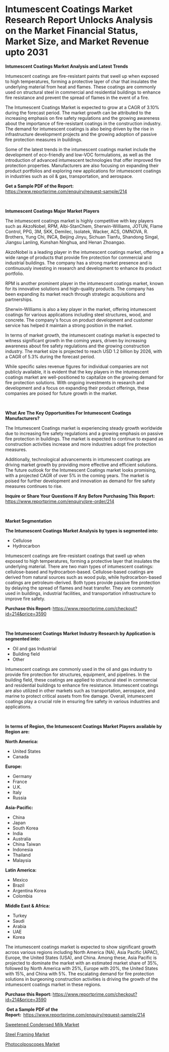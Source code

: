 <p><h1>Intumescent Coatings Market Research Report Unlocks Analysis on the Market Financial Status, Market Size, and Market Revenue upto 2031</h1></p><p><strong>Intumescent Coatings Market Analysis and Latest Trends</strong></p>
<p><p>Intumescent coatings are fire-resistant paints that swell up when exposed to high temperatures, forming a protective layer of char that insulates the underlying material from heat and flames. These coatings are commonly used on structural steel in commercial and residential buildings to enhance fire resistance and prevent the spread of flames in the event of a fire.</p><p>The Intumescent Coatings Market is expected to grow at a CAGR of 3.10% during the forecast period. The market growth can be attributed to the increasing emphasis on fire safety regulations and the growing awareness about the importance of fire-resistant coatings in the construction industry. The demand for intumescent coatings is also being driven by the rise in infrastructure development projects and the growing adoption of passive fire protection measures in buildings.</p><p>Some of the latest trends in the intumescent coatings market include the development of eco-friendly and low-VOC formulations, as well as the introduction of advanced intumescent technologies that offer improved fire protection properties. Manufacturers are also focusing on expanding their product portfolios and exploring new applications for intumescent coatings in industries such as oil & gas, transportation, and aerospace.</p></p>
<p><strong>Get a Sample PDF of the Report:&nbsp;</strong> <a href="https://www.reportprime.com/enquiry/request-sample/214">https://www.reportprime.com/enquiry/request-sample/214</a></p>
<p>&nbsp;</p>
<p><strong>Intumescent Coatings Major Market Players</strong></p>
<p><p>The intumescent coatings market is highly competitive with key players such as AkzoNobel, RPM, Albi-StanChem, Sherwin-Williams, JOTUN, Flame Control, PPG, 3M, SKK, Demilec, Isolatek, Wacker, ACS, OMNOVA, R. Brothers, Yung Chi, INCA, Beijing Jinyu, Sichuan Tianfu, Shandong Singal, Jiangsu Lanling, Kunshan Ninghua, and Henan Zhoangao. </p><p>AkzoNobel is a leading player in the intumescent coatings market, offering a wide range of products that provide fire protection for commercial and industrial buildings. The company has a strong market presence and is continuously investing in research and development to enhance its product portfolio.</p><p>RPM is another prominent player in the intumescent coatings market, known for its innovative solutions and high-quality products. The company has been expanding its market reach through strategic acquisitions and partnerships.</p><p>Sherwin-Williams is also a key player in the market, offering intumescent coatings for various applications including steel structures, wood, and concrete. The company's focus on product development and customer service has helped it maintain a strong position in the market.</p><p>In terms of market growth, the intumescent coatings market is expected to witness significant growth in the coming years, driven by increasing awareness about fire safety regulations and the growing construction industry. The market size is projected to reach USD 1.2 billion by 2026, with a CAGR of 5.3% during the forecast period.</p><p>While specific sales revenue figures for individual companies are not publicly available, it is evident that the key players in the intumescent coatings market are well-positioned to capitalize on the growing demand for fire protection solutions. With ongoing investments in research and development and a focus on expanding their product offerings, these companies are poised for future growth in the market.</p></p>
<p>&nbsp;</p>
<p><strong>What Are The Key Opportunities For Intumescent Coatings Manufacturers?</strong></p>
<p><p>The Intumescent Coatings market is experiencing steady growth worldwide due to increasing fire safety regulations and a growing emphasis on passive fire protection in buildings. The market is expected to continue to expand as construction activities increase and more industries adopt fire protection measures. </p><p>Additionally, technological advancements in intumescent coatings are driving market growth by providing more effective and efficient solutions. The future outlook for the Intumescent Coatings market looks promising, with a projected CAGR of over 5% in the coming years. The market is poised for further development and innovation as demand for fire safety measures continues to rise.</p></p>
<p><strong>Inquire or Share Your Questions If Any Before Purchasing This Report:</strong> <a href="https://www.reportprime.com/enquiry/pre-order/214">https://www.reportprime.com/enquiry/pre-order/214</a></p>
<p>&nbsp;</p>
<p><strong>Market Segmentation</strong></p>
<p><strong>The Intumescent Coatings Market Analysis by types is segmented into:</strong></p>
<p><ul><li>Cellulose</li><li>Hydrocarbon</li></ul></p>
<p><p>Intumescent coatings are fire-resistant coatings that swell up when exposed to high temperatures, forming a protective layer that insulates the underlying material. There are two main types of intumescent coatings: cellulose-based and hydrocarbon-based. Cellulose-based coatings are derived from natural sources such as wood pulp, while hydrocarbon-based coatings are petroleum-derived. Both types provide passive fire protection by delaying the spread of flames and heat transfer. They are commonly used in buildings, industrial facilities, and transportation infrastructure to improve fire safety.</p></p>
<p><strong>Purchase this Report:&nbsp;</strong><a href="https://www.reportprime.com/checkout?id=214&price=3590">https://www.reportprime.com/checkout?id=214&price=3590</a></p>
<p>&nbsp;</p>
<p><strong>The Intumescent Coatings Market Industry Research by Application is segmented into:</strong></p>
<p><ul><li>Oil and gas Industrial</li><li>Building field</li><li>Other</li></ul></p>
<p><p>Intumescent coatings are commonly used in the oil and gas industry to provide fire protection for structures, equipment, and pipelines. In the building field, these coatings are applied to structural steel in commercial and residential buildings to enhance fire resistance. Intumescent coatings are also utilized in other markets such as transportation, aerospace, and marine to protect critical assets from fire damage. Overall, intumescent coatings play a crucial role in ensuring fire safety in various industries and applications.</p></p>
<p>&nbsp;</p>
<p><strong>In terms of Region, the Intumescent Coatings Market Players available by Region are:</strong></p>
<p>
    <p> <strong> North America: </strong>
        <ul>
            <li>United States</li>
            <li>Canada</li>
        </ul>
        </p> 
    <p> <strong> Europe: </strong>
        <ul>
            <li>Germany</li>
            <li>France</li>
            <li>U.K.</li>
            <li>Italy</li>
            <li>Russia</li>
        </ul>
        </p> 
    <p> <strong> Asia-Pacific: </strong>
        <ul>
            <li>China</li>
            <li>Japan</li>
            <li>South Korea</li>
            <li>India</li>
            <li>Australia</li>
            <li>China Taiwan</li>
            <li>Indonesia</li>
            <li>Thailand</li>
            <li>Malaysia</li>
        </ul>
        </p> 
    <p> <strong> Latin America: </strong>
        <ul>
            <li>Mexico</li>
            <li>Brazil</li>
            <li>Argentina Korea</li>
            <li>Colombia</li>
        </ul>
        </p> 
    <p> <strong> Middle East & Africa: </strong>
        <ul>
            <li>Turkey</li>
            <li>Saudi</li>
            <li>Arabia</li>
            <li>UAE</li>
            <li>Korea</li>
        </ul>
    </p>
    </p>
<p><p>The intumescent coatings market is expected to show significant growth across various regions including North America (NA), Asia Pacific (APAC), Europe, the United States (USA), and China. Among these, Asia Pacific is projected to dominate the market with an estimated market share of 35%, followed by North America with 25%, Europe with 20%, the United States with 15%, and China with 5%. The escalating demand for fire protection solutions in burgeoning construction activities is driving the growth of the intumescent coatings market in these regions.</p></p>
<p><strong>Purchase this Report: </strong><a href="https://www.reportprime.com/checkout?id=214&price=3590">https://www.reportprime.com/checkout?id=214&price=3590</a></p>
<p>&nbsp;<strong>Get a Sample PDF of the Report:&nbsp;&nbsp;</strong><a href="https://www.reportprime.com/enquiry/request-sample/214">https://www.reportprime.com/enquiry/request-sample/214</a></p>
<p><strong></strong></p>
<p><p><a href="https://view.publitas.com/reportprime-1/sweetened-condensed-milk-market-size-market-trends-and-growth-outlook-forecasted-for-period-from-2024-to-2031/">Sweetened Condensed Milk Market</a></p><p><a href="https://github.com/gulaimolin/Market-Research-Report-List-3/blob/main/steel-framing-market.md">Steel Framing Market</a></p><p><a href="https://view.publitas.com/reportprime-1/photocolposcopes-market-size-growth-and-forecast-from-2023-2030/">Photocolposcopes Market</a></p></p>